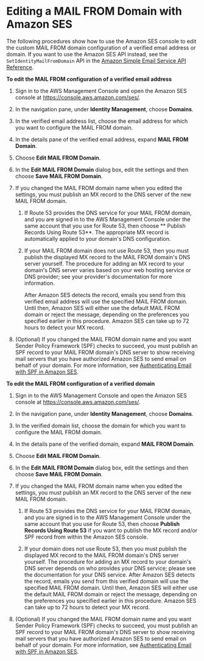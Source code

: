 # Editing a MAIL FROM Domain with Amazon SES<a name="mail-from-edit"></a>

The following procedures show how to use the Amazon SES console to edit the custom MAIL FROM domain configuration of a verified email address or domain\. If you want to use the Amazon SES API instead, see the `SetIdentityMailFromDomain` API in the [Amazon Simple Email Service API Reference](http://docs.aws.amazon.com/ses/latest/APIReference/)\.

**To edit the MAIL FROM configuration of a verified email address**

1. Sign in to the AWS Management Console and open the Amazon SES console at [https://console\.aws\.amazon\.com/ses/](https://console.aws.amazon.com/ses/)\.

1. In the navigation pane, under **Identity Management**, choose **Domains**\.

1. In the verified email address list, choose the email address for which you want to configure the MAIL FROM domain\.

1. In the details pane of the verified email address, expand **MAIL FROM Domain**\.

1. Choose **Edit MAIL FROM Domain**\.

1. In the **Edit MAIL FROM Domain** dialog box, edit the settings and then choose **Save MAIL FROM Domain**\.

1. If you changed the MAIL FROM domain name when you edited the settings, you must publish an MX record to the DNS server of the new MAIL FROM domain\.

   1. If Route 53 provides the DNS service for your MAIL FROM domain, and you are signed in to the AWS Management Console under the same account that you use for Route 53, then choose ** Publish Records Using Route 53**\. The appropriate MX record is automatically applied to your domain's DNS configuration\.

   1. If your MAIL FROM domain does not use Route 53, then you must publish the displayed MX record to the MAIL FROM domain's DNS server yourself\. The procedure for adding an MX record to your domain's DNS server varies based on your web hosting service or DNS provider; see your provider's documentation for more information\. 

      After Amazon SES detects the record, emails you send from this verified email address will use the specified MAIL FROM domain\. Until then, Amazon SES will either use the default MAIL FROM domain or reject the message, depending on the preferences you specified earlier in this procedure\. Amazon SES can take up to 72 hours to detect your MX record\.

1. \(Optional\) If you changed the MAIL FROM domain name and you want Sender Policy Framework \(SPF\) checks to succeed, you must publish an SPF record to your MAIL FROM domain's DNS server to show receiving mail servers that you have authorized Amazon SES to send email on behalf of your domain\. For more information, see [Authenticating Email with SPF in Amazon SES](spf.md)\.

**To edit the MAIL FROM configuration of a verified domain**

1. Sign in to the AWS Management Console and open the Amazon SES console at [https://console\.aws\.amazon\.com/ses/](https://console.aws.amazon.com/ses/)\.

1. In the navigation pane, under **Identity Management**, choose **Domains**\.

1. In the verified domain list, choose the domain for which you want to configure the MAIL FROM domain\.

1. In the details pane of the verified domain, expand **MAIL FROM Domain**\.

1. Choose **Edit MAIL FROM Domain**\.

1. In the **Edit MAIL FROM Domain** dialog box, edit the settings and then choose **Save MAIL FROM Domain**\.

1. If you changed the MAIL FROM domain name when you edited the settings, you must publish an MX record to the DNS server of the new MAIL FROM domain\.

   1. If Route 53 provides the DNS service for your MAIL FROM domain, and you are signed in to the AWS Management Console under the same account that you use for Route 53, then choose **Publish Records Using Route 53** if you want to publish the MX record and/or SPF record from within the Amazon SES console\. 

   1. If your domain does not use Route 53, then you must publish the displayed MX record to the MAIL FROM domain's DNS server yourself\. The procedure for adding an MX record to your domain's DNS server depends on who provides your DNS service; please see the documentation for your DNS service\. After Amazon SES detects the record, emails you send from this verified domain will use the specified MAIL FROM domain\. Until then, Amazon SES will either use the default MAIL FROM domain or reject the message, depending on the preferences you specified earlier in this procedure\. Amazon SES can take up to 72 hours to detect your MX record\.

1. \(Optional\) If you changed the MAIL FROM domain name and you want Sender Policy Framework \(SPF\) checks to succeed, you must publish an SPF record to your MAIL FROM domain's DNS server to show receiving mail servers that you have authorized Amazon SES to send email on behalf of your domain\. For more information, see [Authenticating Email with SPF in Amazon SES](spf.md)\.